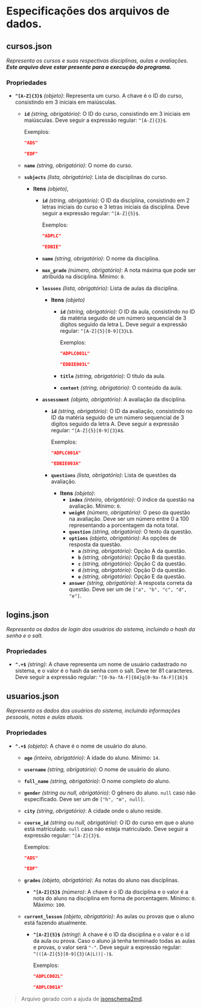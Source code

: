 # Especificações dos arquivos de dados.

## cursos.json

_Representa os cursos e suas respectivas disciplinas, aulas e avaliações._
_**Este arquivo deve estar presente para a execução do programa.**_

### Propriedades

- **`^[A-Z]{3}$`** _(objeto)_: Representa um curso. A chave é o ID do curso, consistindo em 3 iniciais em maiúsculas.

  - **`id`** _(string, obrigatório)_: O ID do curso, consistindo em 3 iniciais em maiúsculas. Deve seguir a expressão regular: `^[A-Z]{3}$`.

    Exemplos:

    ```json
    "ADS"
    ```

    ```json
    "EDF"
    ```

  - **`name`** _(string, obrigatório)_: O nome do curso.
  - **`subjects`** _(lista, obrigatório)_: Lista de disciplinas do curso.

    - **Itens** _(objeto)_,

      - **`id`** _(string, obrigatório)_: O ID da disciplina, consistindo em 2 letras iniciais do curso e 3 letras iniciais da disciplina. Deve seguir a expressão regular: `^[A-Z]{5}$`.

        Exemplos:

        ```json
        "ADPLC"
        ```

        ```json
        "EDBIE"
        ```

      - **`name`** _(string, obrigatório)_: O nome da disciplina.
      - **`max_grade`** _(número, obrigatório)_: A nota máxima que pode ser atribuída na disciplina. Mínimo: `0`.
      - **`lessons`** _(lista, obrigatório)_: Lista de aulas da disciplina.

        - **Itens** _(objeto)_

          - **`id`** _(string, obrigatório)_: O ID da aula, consistindo no ID da matéria seguido de um número sequencial de 3 digitos seguido da letra L. Deve seguir a expressão regular: `^[A-Z]{5}[0-9]{3}L$`.

            Exemplos:

            ```json
            "ADPLC001L"
            ```

            ```json
            "EDBIE003L"
            ```

          - **`title`** _(string, obrigatório)_: O título da aula.
          - **`content`** _(string, obrigatório)_: O conteúdo da aula.

      - **`assessment`** _(objeto, obrigatório)_: A avaliação da disciplina.

        - **`id`** _(string, obrigatório)_: O ID da avaliação, consistindo no ID da matéria seguido de um número sequencial de 3 digitos seguido da letra A. Deve seguir a expressão regular: `^[A-Z]{5}[0-9]{3}A$`.

          Exemplos:

          ```json
          "ADPLC001A"
          ```

          ```json
          "EDBIE003A"
          ```

        - **`questions`** _(lista, obrigatório)_: Lista de questões da avaliação.
          - **Itens** _(objeto)_:
            - **`index`** _(inteiro, obrigatório)_: O índice da questão na avaliação. Mínimo: `0`.
            - **`weight`** _(número, obrigatório)_: O peso da questão na avaliação. Deve ser um número entre 0 a 100 representando a porcentagem da nota total.
            - **`question`** _(string, obrigatório)_: O texto da questão.
            - **`options`** _(objeto, obrigatório)_: As opções de resposta da questão.
              - **`a`** _(string, obrigatório)_: Opção A da questão.
              - **`b`** _(string, obrigatório)_: Opção B da questão.
              - **`c`** _(string, obrigatório)_: Opção C da questão.
              - **`d`** _(string, obrigatório)_: Opção D da questão.
              - **`e`** _(string, obrigatório)_: Opção E da questão.
            - **`answer`** _(string, obrigatório)_: A resposta correta da questão. Deve ser um de `["a", "b", "c", "d", "e"]`.

## logins.json

_Representa os dados de login dos usuários do sistema, incluindo o hash da senha e o salt._

### Propriedades

- **`^.+$`** _(string)_: A chave representa um nome de usuário cadastrado no sistema, e o valor é o hash da senha com o salt. Deve ter 81 caracteres. Deve seguir a expressão regular: `^[0-9a-fA-F]{64}g[0-9a-fA-F]{16}$`

## usuarios.json

_Representa os dados dos usuários do sistema, incluindo informações pessoais, notas e aulas atuais._

### Propriedades

- **`^.+$`** _(objeto)_: A chave é o nome de usuário do aluno.

  - **`age`** _(inteiro, obrigatório)_: A idade do aluno. Mínimo: `14`.
  - **`username`** _(string, obrigatório)_: O nome de usuário do aluno.
  - **`full_name`** _(string, obrigatório)_: O nome completo do aluno.
  - **`gender`** _(string ou null, obrigatório)_: O gênero do aluno. `null` caso não especificado. Deve ser um de `["h", "m", null]`.
  - **`city`** _(string, obrigatório)_: A cidade onde o aluno reside.
  - **`course_id`** _(string ou null, obrigatório)_: O ID do curso em que o aluno está matriculado. `null` caso não esteja matriculado. Deve seguir a expressão regular: `^[A-Z]{3}$`.

    Exemplos:

    ```json
    "ADS"
    ```

    ```json
    "EDF"
    ```

  - **`grades`** _(objeto, obrigatório)_: As notas do aluno nas disciplinas.
    - **`^[A-Z]{5}$`** _(número)_: A chave é o ID da disciplina e o valor é a nota do aluno na disciplina em forma de porcentagem. Mínimo: `0`. Máximo: `100`.
  - **`current_lesson`** _(objeto, obrigatório)_: As aulas ou provas que o aluno está fazendo atualmente.

    - **`^[A-Z]{5}$`** _(string)_: A chave é o ID da disciplina e o valor é o id da aula ou prova. Caso o aluno já tenha terminado todas as aulas e provas, o valor será `"-"`. Deve seguir a expressão regular: `^(([A-Z]{5}[0-9]{3}(A|L))|-)$`.

      Exemplos:

      ```json
      "ADPLC002L"
      ```

      ```json
      "ADPLC001A"
      ```

> Arquivo gerado com a ajuda de [jsonschema2md](https://github.com/sbrunner/jsonschema2md/tree/master).
